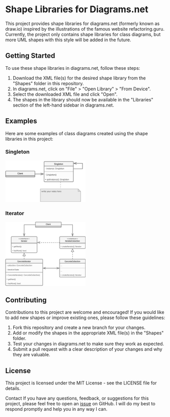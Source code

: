 # Shape Libraries for Diagrams.net
This project provides shape libraries for diagrams.net (formerly known as draw.io) inspired by the illustrations of the famous website refactoring.guru. Currently, the project only contains shape libraries for class diagrams, but more UML shapes with this style will be added in the future.

## Getting Started
To use these shape libraries in diagrams.net, follow these steps:

1. Download the XML file(s) for the desired shape library from the "Shapes" folder in this repository.
2. In diagrams.net, click on "File" > "Open Library" > "From Device".
3. Select the downloaded XML file and click "Open".
4. The shapes in the library should now be available in the "Libraries" section of the left-hand sidebar in diagrams.net.

## Examples
Here are some examples of class diagrams created using the shape libraries in this project:
### Singleton
<img src="https://github.com/AlyseeGugler/Drawio-RGLike-Shapes/blob/main/Shapes/Class%20Diagram/Examples/Singleton.png?raw=true" alt= “Singleton” width="50%" height="50%">

### Iterator
<img src="https://github.com/AlyseeGugler/Drawio-RGLike-Shapes/blob/main/Shapes/Class%20Diagram/Examples/Iterator.png?raw=true" alt= “Singleton” width="50%" height="50%">

## Contributing
Contributions to this project are welcome and encouraged! If you would like to add new shapes or improve existing ones, please follow these guidelines:

1. Fork this repository and create a new branch for your changes.
2. Add or modify the shapes in the appropriate XML file(s) in the "Shapes" folder.
3. Test your changes in diagrams.net to make sure they work as expected.
4. Submit a pull request with a clear description of your changes and why they are valuable.
## License
This project is licensed under the MIT License - see the LICENSE file for details.

Contact
If you have any questions, feedback, or suggestions for this project, please feel free to open an [issue](https://github.com/AlyseeGugler/Drawio-RGLike-Shapes/issues) on GitHub. I will do my best to respond promptly and help you in any way I can.
